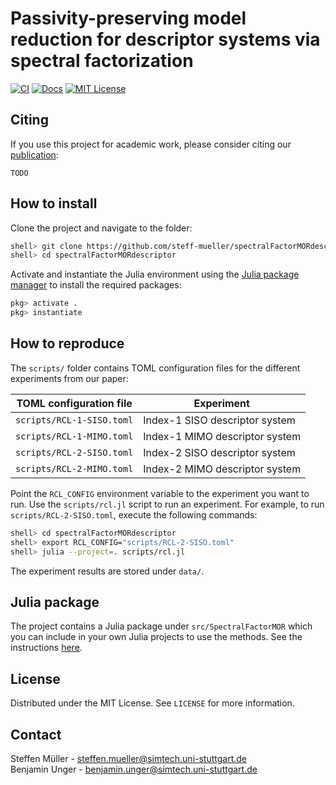 # Passivity-preserving model reduction for descriptor systems via spectral factorization

[![CI][ci-shield]][ci-url]
[![Docs][docs-shield]][docs-url]
[![MIT License][license-shield]][license-url]

## Citing

If you use this project for academic work, please consider citing our
[publication][arxiv-url]:

    TODO

## How to install

Clone the project and navigate to the folder:

```bash
shell> git clone https://github.com/steff-mueller/spectralFactorMORdescriptor.git
shell> cd spectralFactorMORdescriptor
```

Activate and instantiate the Julia environment using the
[Julia package manager](https://pkgdocs.julialang.org/v1/environments/#Using-someone-else's-project)
to install the required packages:

```julia
pkg> activate .
pkg> instantiate
```

## How to reproduce

The `scripts/` folder contains TOML configuration files for
the different experiments from our paper:

| TOML configuration file   | Experiment                     |
| ------------------------- | ------------------------------ |
| `scripts/RCL-1-SISO.toml` | Index-1 SISO descriptor system |
| `scripts/RCL-1-MIMO.toml` | Index-1 MIMO descriptor system |
| `scripts/RCL-2-SISO.toml` | Index-2 SISO descriptor system |
| `scripts/RCL-2-MIMO.toml` | Index-2 MIMO descriptor system |

Point the `RCL_CONFIG` environment variable to
the experiment you want to run. Use the `scripts/rcl.jl` script to run an
experiment.  For example, to run `scripts/RCL-2-SISO.toml`,
execute the following commands:

```bash
shell> cd spectralFactorMORdescriptor
shell> export RCL_CONFIG="scripts/RCL-2-SISO.toml"
shell> julia --project=. scripts/rcl.jl
```

The experiment results are stored under `data/`.

## Julia package

The project contains a Julia package under `src/SpectralFactorMOR`
which you can include in your own Julia projects to use the methods.
See the instructions [here][docs-url-pkg].

## License
Distributed under the MIT License. See `LICENSE` for more information.

## Contact
Steffen Müller - steffen.mueller@simtech.uni-stuttgart.de\
Benjamin Unger - benjamin.unger@simtech.uni-stuttgart.de

[arxiv-url]: TODO
[ci-shield]: https://github.com/steff-mueller/spectralFactorMORdescriptor/workflows/CI/badge.svg
[ci-url]: https://github.com/steff-mueller/spectralFactorMORdescriptor/actions
[docs-shield]: https://img.shields.io/badge/docs-online-blue.svg
[docs-url]: https://steff-mueller.github.io/spectralFactorMORdescriptor/
[docs-url-pkg]: https://steff-mueller.github.io/spectralFactorMORdescriptor/SpectralFactorMOR
[license-shield]: https://img.shields.io/github/license/steff-mueller/spectralFactorMORdescriptor.svg
[license-url]: https://github.com/steff-mueller/spectralFactorMORdescriptor/blob/main/LICENSE
